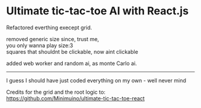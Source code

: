 # Ultimate tic-tac-toe AI with React.js

Refactored everthing execept grid.

removed generic size since, trust me,  
you only wanna play size:3  
squares that shouldnt be clickable, now aint clickable

added web worker and random ai, as monte Carlo ai.

---

I guess I should have just coded everything on my own - well never mind

Credits for the grid and the root logic to:
https://github.com/Minimuino/ultimate-tic-tac-toe-react
